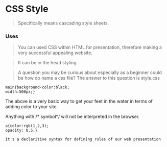 # CSS Style 
>Specifically means cascading style sheets.

### Uses
>You can used CSS within HTML for presentation, therefore making a very successful appealing website.

>It can be in the head styling

>A question you may be curious about especially as a beginner could be how do name a css file? The answer to this question is style.css

    main{background-color:black;
    width:500px;}

The above is a very basic way to get your feet in the water in terms of adding color to your site.

Anything with /* symbol*/  will not be interpreted in the browser.

    a{color:rgb(1,2,3);
    opacity: 0.5;}

    It's a declaritive syntax for defining rules of our web presentation